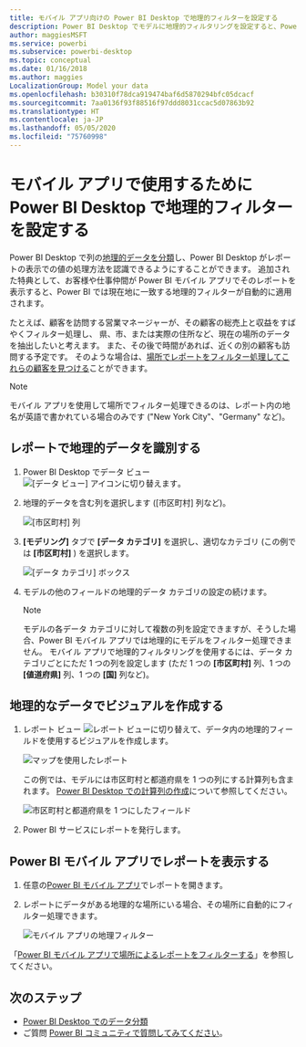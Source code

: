 ```yaml
---
title: モバイル アプリ向けの Power BI Desktop で地理的フィルターを設定する
description: Power BI Desktop でモデルに地理的フィルタリングを設定すると、Power BI モバイル アプリでデータを自動的に現在の場所でフィルター処理できます。
author: maggiesMSFT
ms.service: powerbi
ms.subservice: powerbi-desktop
ms.topic: conceptual
ms.date: 01/16/2018
ms.author: maggies
LocalizationGroup: Model your data
ms.openlocfilehash: b30310f78dca919474baf6d5870294bfc05dcacf
ms.sourcegitcommit: 7aa0136f93f88516f97ddd8031ccac5d07863b92
ms.translationtype: HT
ms.contentlocale: ja-JP
ms.lasthandoff: 05/05/2020
ms.locfileid: "75760998"
---
```

# <a name="set-geographic-filters-in-power-bi-desktop-for-use-in-the-mobile-app"></a>モバイル アプリで使用するために Power BI Desktop で地理的フィルターを設定する
Power BI Desktop で列の[地理的データを分類](desktop-data-categorization.md)し、Power BI Desktop がレポートの表示での値の処理方法を認識できるようにすることができます。 追加された特典として、お客様や仕事仲間が Power BI モバイル アプリでそのレポートを表示すると、Power BI では現在地に一致する地理的フィルターが自動的に適用されます。 

たとえば、顧客を訪問する営業マネージャーが、その顧客の総売上と収益をすばやくフィルター処理し、 県、市、または実際の住所など、現在の場所のデータを抽出したいと考えます。 また、その後で時間があれば、近くの別の顧客も訪問する予定です。 そのような場合は、[場所でレポートをフィルター処理してこれらの顧客を見つける](consumer/mobile/mobile-apps-geographic-filtering.md)ことができます。

> [!NOTE]
> モバイル アプリを使用して場所でフィルター処理できるのは、レポート内の地名が英語で書かれている場合のみです ("New York City"、"Germany" など)。
> 
> 

## <a name="identify-geographic-data-in-your-report"></a>レポートで地理的データを識別する
1. Power BI Desktop でデータ ビュー ![[データ ビュー] アイコンに切り替えます](media/desktop-mobile-geofiltering/pbi_desktop_data_icon.png)。
2. 地理的データを含む列を選択します ([市区町村] 列など)。
   
    ![[市区町村] 列](media/desktop-mobile-geofiltering/power-bi-desktop-geo-column.png)
3. **[モデリング]** タブで **[データ カテゴリ]** を選択し、適切なカテゴリ (この例では **[市区町村]** ) を選択します。
   
    ![[データ カテゴリ] ボックス](media/desktop-mobile-geofiltering/power-bi-desktop-geo-category.png)
4. モデルの他のフィールドの地理的データ カテゴリの設定の続けます。 
   
   > [!NOTE]
   > モデルの各データ カテゴリに対して複数の列を設定できますが、そうした場合、Power BI モバイル アプリでは地理的にモデルをフィルター処理できません。 モバイル アプリで地理的フィルタリングを使用するには、データ カテゴリごとにただ 1 つの列を設定します (ただ 1 つの **[市区町村]** 列、1 つの **[値道府県]** 列、1 つの **[国]** 列など)。 
   > 
   > 

## <a name="create-visuals-with-your-geographic-data"></a>地理的なデータでビジュアルを作成する
1. レポート ビュー ![レポート ビュー](media/desktop-mobile-geofiltering/power-bi-desktop-report-icon.png)に切り替えて、データ内の地理的フィールドを使用するビジュアルを作成します。 
   
    ![マップを使用したレポート](media/desktop-mobile-geofiltering/power-bi-desktop-geo-report.png)
   
    この例では、モデルには市区町村と都道府県を 1 つの列にする計算列も含まれます。 [Power BI Desktop での計算列の作成](desktop-calculated-columns.md)について参照してください。
   
    ![市区町村と都道府県を 1 つにしたフィールド](media/desktop-mobile-geofiltering/power-bi-desktop-city-state-column.png)
2. Power BI サービスにレポートを発行します。

## <a name="view-the-report-in-power-bi-mobile-app"></a>Power BI モバイル アプリでレポートを表示する
1. 任意の[Power BI モバイル アプリ](consumer/mobile/mobile-apps-for-mobile-devices.md)でレポートを開きます。
2. レポートにデータがある地理的な場所にいる場合、その場所に自動的にフィルター処理できます。
   
    ![モバイル アプリの地理フィルター](media/desktop-mobile-geofiltering/power-bi-mobile-geo-map-set-filter.png)

「[Power BI モバイル アプリで場所によるレポートをフィルターする](consumer/mobile/mobile-apps-geographic-filtering.md)」を参照してください。

## <a name="next-steps"></a>次のステップ
* [Power BI Desktop でのデータ分類](desktop-data-categorization.md)  
* ご質問 [Power BI コミュニティで質問してみてください](https://community.powerbi.com/)。

